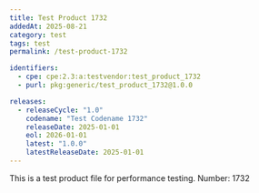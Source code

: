 ```yaml
---
title: Test Product 1732
addedAt: 2025-08-21
category: test
tags: test
permalink: /test-product-1732

identifiers:
  - cpe: cpe:2.3:a:testvendor:test_product_1732
  - purl: pkg:generic/test_product_1732@1.0.0

releases:
  - releaseCycle: "1.0"
    codename: "Test Codename 1732"
    releaseDate: 2025-01-01
    eol: 2026-01-01
    latest: "1.0.0"
    latestReleaseDate: 2025-01-01
---
```


This is a test product file for performance testing. Number: 1732
